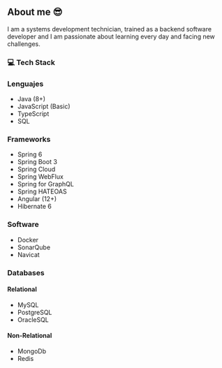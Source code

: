 ## About me 😎
I am a systems development technician, trained as a backend software developer and I am passionate about learning every day and facing new challenges.

### 💻 Tech Stack
### Lenguajes

* Java (8+)
* JavaScript (Basic)
* TypeScript
* SQL

### Frameworks

* Spring 6
* Spring Boot 3
* Spring Cloud
* Spring WebFlux
* Spring for GraphQL
* Spring HATEOAS
* Angular (12+)
* Hibernate 6

### Software

* Docker
* SonarQube
* Navicat

### Databases

#### Relational

* MySQL
* PostgreSQL
* OracleSQL

#### Non-Relational

* MongoDb
* Redis

<!--
**swagerich/swagerich** is a ✨ _special_ ✨ repository because its `README.md` (this file) appears on your GitHub profile.

Here are some ideas to get you started:

- 🔭 I’m currently working on ...
- 🌱 I’m currently learning ...
- 👯 I’m looking to collaborate on ...
- 🤔 I’m looking for help with ...
- 💬 Ask me about ...
- 📫 How to reach me: ...
- 😄 Pronouns: ...
- ⚡ Fun fact: ...
-->

